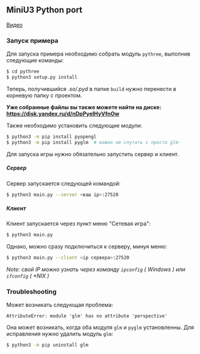 ## MiniU3 Python port
[Видео](https://www.youtube.com/watch?v=O3rqMsH2ggE)
### Запуск примера
Для запуска примера необходимо собрать модуль ```pythree```, выполнив следующие команды:
```bash
$ cd pythree
$ python3 setup.py install 
```
Теперь, получившийся *.so/.pyd* в папке ```build``` нужно перенести в корневую папку с проектом.

**Уже собранные файлы вы также можете найти на диске: https://disk.yandex.ru/d/nDpPyelHyVfnOw**

Также необходимо установить следующие модули:
```bash
$ python3 -m pip install pyopengl
$ python3 -m pip install pyglm  # важно не спутать с просто glm
```

Для запуска игры нужно обязательно запустить сервер и клиент.
##### Сервер
Сервер запускается следующей командой:
```bash
$ python3 main.py --server <ваш ip>:27520
```

##### Клиент
Клиент запускается через пункт меню "Сетевая игра":
```bash
$ python3 main.py
```
Однако, можно сразу подключиться к серверу, минуя меню:
```bash
$ python3 main.py --client <ip сервера>:27520
```

*Note: свой IP можно узнать через команду ```ipconfig``` ( Windows ) или ```ifconfig``` ( \*NIX )*

### Troubleshooting
Может возникать следующая проблема:
```
AttributeError: module 'glm' has no attribute 'perspective'
```
Она может возникать, когда оба модуля ```glm``` и ```pyglm``` установленны.
Для исправления нужно удалить модуль ```glm```:
```bash
$ python3 -m pip uninstall glm
```